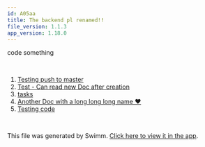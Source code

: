 ```yaml
---
id: A05aa
title: The backend pl renamed!!
file_version: 1.1.3
app_version: 1.18.0
---
```


<!-- Intro - Do not remove this comment -->
code something

<br/>

<!-- Steps - Do not remove this comment -->
1. [Testing push to master](testing-push-to-master.YpYvHhE6EB8e1d6beryL.sw.md)
2. [Test - Can read new Doc after creation](http://localhost:5000/repos/U0sVB7lC9at5XPOW1TBW/docs/rpEX5)
3. [tasks](clickup.com)
4. [Another Doc with a long long long name ❤️](another-doc-with-a-long-long-long-name.9yzmm5UcTxNYLjrG8XAF.sw.md)
5. [Testing code](testing-code.Aju12.sw.md)


<br/>

This file was generated by Swimm. [Click here to view it in the app](http://localhost:5000/repos/Z2l0aHViJTNBJTNBc3ItZXh0ZW5zaW9uJTNBJTNBZG91ZWs=/playlists/A05aa).
